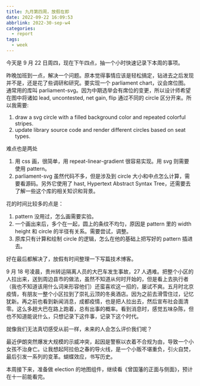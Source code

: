 ```yaml
---
title: 九月第四周，放假在即
date: 2022-09-22 16:09:53
abbrlink: 2022-30-sep-w4
categories:
  - report
tags:
  - week
---
```


今天是 9 月 22 日周四，现在下午四点，抽一个小时快速记录下本周的事项。

昨晚加班到一点，解决一个问题。原本觉得事情应该是轻松搞定，钻进去之后发现并不是，还是花了些调研和研究。要实现一个 parliament chart，议会席位图。通常用的库叫 parliament-svg。因为中期选举会有席位的变更，所以设计师希望在图中将诸如 lead, uncontested, net gain, flip 通过不同的 circle 区分开来。所以我需要:

1. draw a svg circle with a filled background color and repeated colorful stripes.
2. update library source code and render different circles based on seat types.

难点也是两处

1. 用 css 画，很简单，用 repeat-linear-gradient 很容易实现。用 svg 则需要使用 pattern。
2. parliament-svg 虽然代码不多，但是涉及到 circle 大小和中点怎么计算，需要看源码。另外它使用了 hast, Hypertext Abstract Syntax Tree，还需要去了解一些这个库的相关知识和背景。

花的时间比较多的点是：

1. pattern 没用过，怎么画需要实验。
2. 一个画出来后，多个在一起，圆上的条纹不均匀，原因是 pattern 里的 width height 和 circle 的半径有关系。需要尝试，调整。
3. 原库只有计算和绘制 circle 的逻辑，怎么在他的基础上把写好的 pattern 插进去。

好在最后都解决了，放假有时间整理一下写篇技术博客。

9 月 18 号凌晨，贵州转运隔离人员的大巴车发生事故，27 人遇难。把整个小区的人拉出来，送到周边县市的做法，虽然不知道从何时开始的，但是看上去执行者（我也不知道该用什么词来形容他们）还蛮喜欢这一招的，屡试不爽。五月时北京疫情，有朋友一整个小区拉到了崇礼云顶的冬奥酒店。因为之前去滑雪住过，记忆犹新。再之前也看到新闻消息，成都疫情，也是把人拉出去，然后宣布社会面清零。这么多趟大巴在路上跑着，总有出事的概率。看到消息时，感觉五味杂陈，但也不知道能说什么，只想记录下这件事，记录下这个时代。

就像我们无法真切感受从前一样，未来的人会怎么评价我们呢？

最近伊朗突然爆发大规模的示威冲突，起因是警察以衣着不合规为由，导致一个小女孩不治身亡。让我想起阿拉伯之春的导火线，是一个小贩不堪重负，引火自焚，最后引发一系列的变革。蝴蝶效应，书写历史。

本周接下来，准备做 election 的地图组件，继续看《曾国藩的正面与侧面》，预计在十一前能看完。
